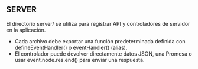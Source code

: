 ## SERVER
El directorio server/ se utiliza para registrar API y controladores de servidor en la aplicación.

 - Cada archivo debe exportar una función predeterminada definida con defineEventHandler() o eventHandler() (alias).
 - El controlador puede devolver directamente datos JSON, una Promesa o usar event.node.res.end() para enviar una respuesta.
